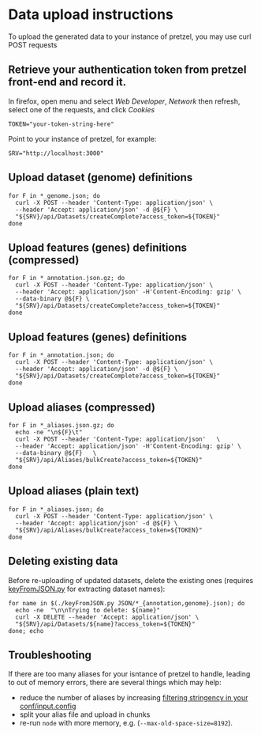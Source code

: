 # Data upload instructions

To upload the generated data to your instance of pretzel, you may use curl POST requests

## Retrieve your authentication token from pretzel front-end and record it.

In firefox, open menu and select *Web Developer*, *Network* then refresh, select one of the requests, and click  *Cookies*

```
TOKEN="your-token-string-here"
```

Point to your instance of pretzel, for example:

```
SRV="http://localhost:3000"
```

## Upload dataset (genome) definitions

```
for F in *_genome.json; do
  curl -X POST --header 'Content-Type: application/json' \
  --header 'Accept: application/json' -d @${F} \
  "${SRV}/api/Datasets/createComplete?access_token=${TOKEN}"
done
```
## Upload features (genes) definitions (compressed)

```
for F in *_annotation.json.gz; do 
  curl -X POST --header 'Content-Type: application/json' \
  --header 'Accept: application/json' -H'Content-Encoding: gzip' \
  --data-binary @${F} \
  "${SRV}/api/Datasets/createComplete?access_token=${TOKEN}"
done
```

## Upload features (genes) definitions

```
for F in *_annotation.json; do
  curl -X POST --header 'Content-Type: application/json' \
  --header 'Accept: application/json' -d @${F} \
  "${SRV}/api/Datasets/createComplete?access_token=${TOKEN}"
done
```

## Upload aliases (compressed)

```
for F in *_aliases.json.gz; do 
  echo -ne "\n${F}\t"
  curl -X POST --header 'Content-Type: application/json'   \
  --header 'Accept: application/json' -H'Content-Encoding: gzip' \
  --data-binary @${F}   \
  "${SRV}/api/Aliases/bulkCreate?access_token=${TOKEN}"
done
```

## Upload aliases (plain text)

```
for F in *_aliases.json; do
  curl -X POST --header 'Content-Type: application/json' \
  --header 'Accept: application/json' -d @${F} \
  "${SRV}/api/Aliases/bulkCreate?access_token=${TOKEN}"
done
```

## Deleting existing data

Before re-uploading of updated datasets, delete the existing ones (requires [keyFromJSON.py](https://github.com/plantinformatics/pretzel-input-generator/blob/master/bin/keyFromJSON.py) for extracting dataset names):

```
for name in $(./keyFromJSON.py JSON/*_{annotation,genome}.json); do 
  echo -ne  "\n\nTrying to delete: ${name}"
  curl -X DELETE --header 'Accept: application/json' \
  "${SRV}/api/Datasets/${name}?access_token=${TOKEN}"
done; echo
```

## Troubleshooting

If there are too many aliases for your isntance of pretzel to handle, leading to out of memory errors, there are several things which may help:

* reduce the number of aliases by increasing [filtering stringency in your conf/input.config](https://github.com/plantinformatics/pretzel-input-generator/blob/d4e7c88776c5f9c4ab6f9d50adcf49bd36cf6f81/conf/input.config#L4-L9)
* split your alias file and upload in chunks
* re-run `node` with more memory, e.g. (`--max-old-space-size=8192`).
